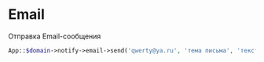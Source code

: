 Email
===

Отправка Email-сообщения

```php
App::$domain->notify->email->send('qwerty@ya.ru', 'тема письма', 'текст письма');
```
